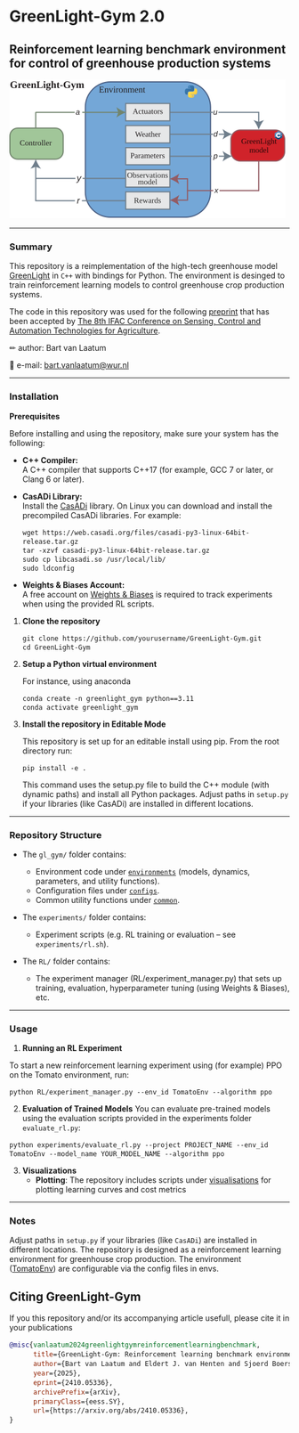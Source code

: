 # GreenLight-Gym 2.0

## Reinforcement learning benchmark environment for control of greenhouse production systems 

![GreenLight](./images/GLGymArchitecture2.svg)
___
### Summary

This repository is a reimplementation of the high-tech greenhouse model [GreenLight](https://github.com/davkat1/GreenLight) in `C++` with bindings for Python. The environment is desinged to train reinforcement learning models to control greenhouse crop production systems.


The code in this repository was used for the following [preprint](https://arxiv.org/abs/2410.05336) that has been accepted by [The 8th IFAC Conference on 
Sensing, Control and Automation Technologies for Agriculture](https://agricontrol25.sf.ucdavis.edu/).

✏ author: Bart van Laatum

📧 e-mail: bart.vanlaatum@wur.nl
___

### Installation

**Prerequisites**

Before installing and using the repository, make sure your system has the following:

- **C++ Compiler:**  
  A C++ compiler that supports C++17 (for example, GCC 7 or later, or Clang 6 or later).

- **CasADi Library:**  
  Install the [CasADi](https://web.casadi.org/) library. On Linux you can download and install the precompiled CasADi libraries. For example:
  
  ```shell
  wget https://web.casadi.org/files/casadi-py3-linux-64bit-release.tar.gz
  tar -xzvf casadi-py3-linux-64bit-release.tar.gz
  sudo cp libcasadi.so /usr/local/lib/
  sudo ldconfig
  ```

- **Weights & Biases Account:**  
  A free account on [Weights & Biases](https://wandb.ai) is required to track experiments when using the provided RL scripts.


1. **Clone the repository**
    ```shell
    git clone https://github.com/yourusername/GreenLight-Gym.git
    cd GreenLight-Gym
    ```

2. **Setup a Python virtual environment** 

    For instance, using anaconda

    ```shell
    conda create -n greenlight_gym python==3.11
    conda activate greenlight_gym
    ```

3. **Install the repository in Editable Mode**

   This repository is set up for an editable install using pip. From the root directory run:

   ```shell
   pip install -e .
   ```

   This command uses the setup.py file to build the C++ module (with dynamic paths) and install all Python packages. Adjust paths in `setup.py` if your libraries (like CasADi) are installed in different locations.


___
### Repository Structure

- The `gl_gym/` folder contains:

    - Environment code under [`environments`](./gl_gym/environments) (models, dynamics, parameters, and utility functions).
    - Configuration files under [`configs`](./gl_gym/configs).
    - Common utility functions under [`common`](./gl_gym/common).
- The `experiments/` folder contains:

    - Experiment scripts (e.g. RL training or evaluation – see `experiments/rl.sh`).

- The `RL/` folder contains:
    - The experiment manager (RL/experiment_manager.py) that sets up training, evaluation, hyperparameter tuning (using Weights & Biases), etc.
___
### Usage

1. **Running an RL Experiment**

To start a new reinforcement learning experiment using (for example) PPO on the Tomato environment, run:

```shell
python RL/experiment_manager.py --env_id TomatoEnv --algorithm ppo
```

2. **Evaluation of Trained Models**
You can evaluate pre-trained models using the evaluation scripts provided in the experiments folder `evaluate_rl.py`:

```shell
python experiments/evaluate_rl.py --project PROJECT_NAME --env_id TomatoEnv --model_name YOUR_MODEL_NAME --algorithm ppo
```

3. **Visualizations**
    - **Plotting**: The repository includes scripts under [visualisations](./visualisations/) for plotting learning curves and cost metrics
___

### Notes

Adjust paths in `setup.py` if your libraries (like `CasADi`) are installed in different locations. The repository is designed as a reinforcement learning environment for greenhouse crop production. The environment ([TomatoEnv](./gl_gym/environments/tomato_env.py)) are configurable via the config files in envs. 

## Citing GreenLight-Gym

If you this repository and/or its accompanying article usefull, please cite it in your publications

```bibtex
@misc{vanlaatum2024greenlightgymreinforcementlearningbenchmark,
      title={GreenLight-Gym: Reinforcement learning benchmark environment for control of greenhouse production systems}, 
      author={Bart van Laatum and Eldert J. van Henten and Sjoerd Boersma},
      year={2025},
      eprint={2410.05336},
      archivePrefix={arXiv},
      primaryClass={eess.SY},
      url={https://arxiv.org/abs/2410.05336}, 
}
```
